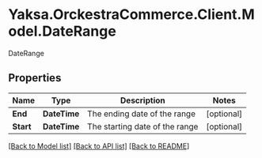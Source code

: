 # Yaksa.OrckestraCommerce.Client.Model.DateRange
DateRange

## Properties

Name | Type | Description | Notes
------------ | ------------- | ------------- | -------------
**End** | **DateTime** | The ending date of the range | [optional] 
**Start** | **DateTime** | The starting date of the range | [optional] 

[[Back to Model list]](../README.md#documentation-for-models) [[Back to API list]](../README.md#documentation-for-api-endpoints) [[Back to README]](../README.md)

